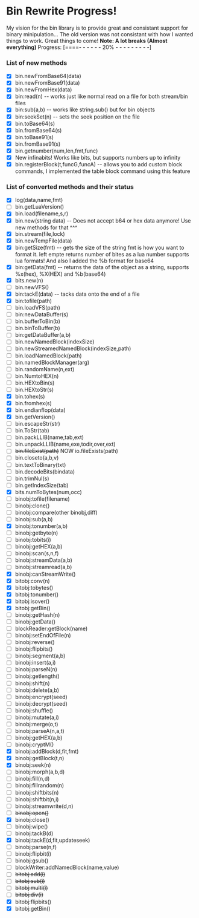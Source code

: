 # Bin Rewrite Progress!
My vision for the bin library is to provide great and consistant support for binary minipulation... The old version was not consistant with how I wanted things to work. Great things to come!
**Note: A lot breaks (Almost everything)**
Progress: [====- - - - - - 20% - - - - - - - - -]
### List of new methods
- [x] bin.newFromBase64(data)
- [x] bin.newFromBase91(data)
- [x] bin.newFromHex(data)
- [x] bin:read(n) -- works just like normal read on a file for both stream/bin files
- [x] bin:sub(a,b) -- works like string.sub() but for bin objects
- [x] bin:seekSet(n) -- sets the seek position on the file
- [x] bin.toBase64(s)
- [x] bin.fromBase64(s)
- [x] bin.toBase91(s)
- [x] bin.fromBase91(s)
- [x] bin.getnumber(num,len,fmt,func)
- [x] New infinabits! Works like bits, but supports numbers up to infinity
- [x] bin.registerBlock(t,funcG,funcA) -- allows you to add custom block commands, I implemented the table block command using this feature

### List of converted methods and their status
- [x] log(data,name,fmt)
- [ ] bin.getLuaVersion()
- [x] bin.load(filename,s,r)
- [x] bin.new(string data) -- Does not accept b64 or hex data anymore! Use new methods for that ^^^
- [x] bin.stream(file,lock)
- [x] bin.newTempFile(data)
- [x] bin:getSize(fmt) -- gets the size of the string fmt is how you want to format it. left empte returns number of bites as a lua number supports lua formats! And also I added the %b format for base64
- [x] bin:getData(fmt) -- returns the data of the object as a string, supports %x(hex), %X(HEX) and %b(base64)
- [x] bits.new(n)
- [ ] bin.newVFS()
- [x] bin:tackE(data) -- tacks data onto the end of a file
- [x] bin:tofile(path)
- [ ] bin.loadVFS(path)
- [ ] bin:newDataBuffer(s)
- [ ] bin.bufferToBin(b)
- [ ] bin.binToBuffer(b)
- [ ] bin:getDataBuffer(a,b)
- [ ] bin.newNamedBlock(indexSize)
- [ ] bin.newStreamedNamedBlock(indexSize,path)
- [ ] bin.loadNamedBlock(path)
- [ ] bin.namedBlockManager(arg)
- [ ] bin.randomName(n,ext)
- [ ] bin.NumtoHEX(n)
- [ ] bin.HEXtoBin(s)
- [ ] bin.HEXtoStr(s)
- [x] bin.tohex(s)
- [x] bin.fromhex(s)
- [x] bin.endianflop(data)
- [x] bin.getVersion()
- [ ] bin.escapeStr(str)
- [ ] bin.ToStr(tab)
- [ ] bin.packLLIB(name,tab,ext)
- [ ] bin.unpackLLIB(name,exe,todir,over,ext)
- [ ] ~~bin.fileExist(path)~~ NOW io.fileExists(path)
- [ ] bin.closeto(a,b,v)
- [ ] bin.textToBinary(txt)
- [ ] bin.decodeBits(bindata)
- [ ] bin.trimNul(s)
- [ ] bin.getIndexSize(tab)
- [x] bits.numToBytes(num,occ)
- [ ] binobj:tofile(filename)
- [ ] binobj:clone()
- [ ] binobj:compare(other binobj,diff)
- [ ] binobj:sub(a,b)
- [x] binobj:tonumber(a,b)
- [ ] binobj:getbyte(n)
- [ ] binobj:tobits(i)
- [ ] binobj:getHEX(a,b)
- [ ] binobj:scan(s,n,f)
- [ ] binobj:streamData(a,b)
- [ ] binobj:streamread(a,b)
- [x] binobj:canStreamWrite()
- [x] bitobj:conv(n)
- [x] bitobj:tobytes()
- [x] bitobj:tonumber()
- [x] bitobj:isover()
- [x] bitobj:getBin()
- [ ] binobj:getHash(n)
- [ ] binobj:getData()
- [ ] blockReader:getBlock(name)
- [ ] binobj:setEndOfFile(n)
- [ ] binobj:reverse()
- [ ] binobj:flipbits()
- [ ] binobj:segment(a,b)
- [ ] binobj:insert(a,i)
- [ ] binobj:parseN(n)
- [ ] binobj:getlength()
- [ ] binobj:shift(n)
- [ ] binobj:delete(a,b)
- [ ] binobj:encrypt(seed)
- [ ] binobj:decrypt(seed)
- [ ] binobj:shuffle()
- [ ] binobj:mutate(a,i)
- [ ] binobj:merge(o,t)
- [ ] binobj:parseA(n,a,t)
- [ ] binobj:getHEX(a,b)
- [ ] binobj:cryptM()
- [x] binobj:addBlock(d,fit,fmt)
- [x] binobj:getBlock(t,n)
- [x] binobj:seek(n)
- [ ] binobj:morph(a,b,d)
- [ ] binobj:fill(n,d)
- [ ] binobj:fillrandom(n)
- [ ] binobj:shiftbits(n)
- [ ] binobj:shiftbit(n,i)
- [ ] binobj:streamwrite(d,n)
- [ ] ~~binobj:open()~~
- [x] binobj:close()
- [ ] binobj:wipe()
- [ ] binobj:tackB(d)
- [x] binobj:tackE(d,fit,updateseek)
- [ ] binobj:parse(n,f)
- [ ] binobj:flipbit(i)
- [ ] binobj:gsub()
- [ ] blockWriter:addNamedBlock(name,value)
- [ ] ~~bitobj:add(i)~~
- [ ] ~~bitobj:sub(i)~~
- [ ] ~~bitobj:multi(i)~~
- [ ] ~~bitobj:div(i)~~
- [x] bitobj:flipbits()
- [x] bitobj:getBin()